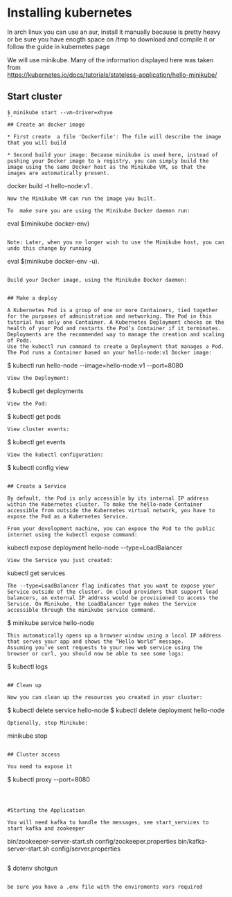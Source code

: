 # Installing kubernetes

In arch linux you can use an aur, install it manually because is pretty heavy or be sure you have enogth space on /tmp to download and compile it or follow the guide in kubernetes page

We will use minikube. Many of the information displayed here was taken from  
https://kubernetes.io/docs/tutorials/stateless-application/hello-minikube/

## Start cluster

```
$ minikube start --vm-driver=xhyve
``
## Create an docker image

* First create  a file 'Dockerfile': The file will describe the image that you will build

* Second build your image: Because minikube is used here, instead of pushing your Docker image to a registry, you can simply build the image using the same Docker host as the Minikube VM, so that the images are automatically present.

```
docker build -t hello-node:v1 .
```
Now the Minikube VM can run the image you built.

To  make sure you are using the Minikube Docker daemon run:

```
eval $(minikube docker-env)
```

Note: Later, when you no longer wish to use the Minikube host, you can undo this change by running
```
 eval $(minikube docker-env -u).
```

Build your Docker image, using the Minikube Docker daemon:


## Make a deploy

A Kubernetes Pod is a group of one or more Containers, tied together for the purposes of administration and networking. The Pod in this tutorial has only one Container. A Kubernetes Deployment checks on the health of your Pod and restarts the Pod’s Container if it terminates. Deployments are the recommended way to manage the creation and scaling of Pods.
Use the kubectl run command to create a Deployment that manages a Pod. The Pod runs a Container based on your hello-node:v1 Docker image:
```
$ kubectl run hello-node --image=hello-node:v1 --port=8080
```
View the Deployment:
```
$ kubectl get deployments
```
View the Pod:
```
$ kubectl get pods
```
View cluster events:
```
$ kubectl get events
```
View the kubectl configuration:
```
$ kubectl config view
```

## Create a Service

By default, the Pod is only accessible by its internal IP address within the Kubernetes cluster. To make the hello-node Container accessible from outside the Kubernetes virtual network, you have to expose the Pod as a Kubernetes Service.

From your development machine, you can expose the Pod to the public internet using the kubectl expose command:
```
kubectl expose deployment hello-node --type=LoadBalancer
```
View the Service you just created:
```
kubectl get services
```
The --type=LoadBalancer flag indicates that you want to expose your Service outside of the cluster. On cloud providers that support load balancers, an external IP address would be provisioned to access the Service. On Minikube, the LoadBalancer type makes the Service accessible through the minikube service command.
```
$ minikube service hello-node
```
This automatically opens up a browser window using a local IP address that serves your app and shows the “Hello World” message.
Assuming you’ve sent requests to your new web service using the browser or curl, you should now be able to see some logs:
```
$ kubectl logs <POD-NAME>
```

## Clean up

Now you can clean up the resources you created in your cluster:
```
$ kubectl delete service hello-node
$ kubectl delete deployment hello-node
```
Optionally, stop Minikube:
```
minikube stop
```

## Cluster access

You need to expose it

```
  $ kubectl proxy --port=8080
```



#Starting the Application

You will need kafka to handle the messages, see start_services to start kafka and zookeeper

```
bin/zookeeper-server-start.sh config/zookeeper.properties
bin/kafka-server-start.sh config/server.properties
```

```
$ dotenv shotgun
```

be sure you have a .env file with the enviroments vars required
